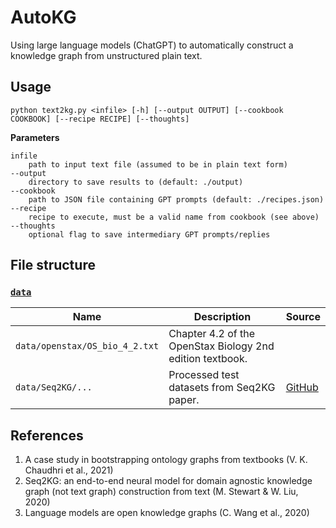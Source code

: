 # AutoKG

Using large language models (ChatGPT) to automatically construct a knowledge graph from unstructured plain text.

## Usage

```
python text2kg.py <infile> [-h] [--output OUTPUT] [--cookbook COOKBOOK] [--recipe RECIPE] [--thoughts]
```

**Parameters**

```
infile
    path to input text file (assumed to be in plain text form)
--output
    directory to save results to (default: ./output)
--cookbook
    path to JSON file containing GPT prompts (default: ./recipes.json)
--recipe
    recipe to execute, must be a valid name from cookbook (see above)
--thoughts
    optional flag to save intermediary GPT prompts/replies
```

## File structure

### [`data`](./data/)

Name | Description | Source
--- | --- | ---
`data/openstax/OS_bio_4_2.txt` | Chapter 4.2 of the OpenStax Biology 2nd edition textbook. | 
`data/Seq2KG/...` | Processed test datasets from Seq2KG paper. | [GitHub](https://github.com/Michael-Stewart-Webdev/Seq2KG/tree/master)

## References

1. A case study in bootstrapping ontology graphs from textbooks (V. K. Chaudhri et al., 2021)
2. Seq2KG: an end-to-end neural model for domain agnostic knowledge graph (not text graph) construction from text (M. Stewart & W. Liu, 2020)
3. Language models are open knowledge graphs (C. Wang et al., 2020)